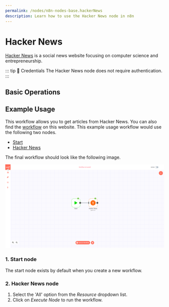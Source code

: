 ```yaml
---
permalink: /nodes/n8n-nodes-base.hackerNews
description: Learn how to use the Hacker News node in n8n
---
```


# Hacker News

[Hacker News](https://news.ycombinator.com/) is a social news website focusing on computer science and entrepreneurship.

::: tip 🔑 Credentials
The Hacker News node does not require authentication.
:::

## Basic Operations

<Resource node="n8n-nodes-base.hackerNews" />

## Example Usage

This workflow allows you to get articles from Hacker News. You can also find the [workflow](https://n8n.io/workflows/525) on this website. This example usage workflow would use the following two nodes.
- [Start](../../core-nodes/Start/README.md)
- [Hacker News]()

The final workflow should look like the following image.

![A workflow with the Hacker News node](./workflow.png)

### 1. Start node

The start node exists by default when you create a new workflow.

### 2. Hacker News node

1. Select the 'All' option from the *Resource* dropdown list.
2. Click on *Execute Node* to run the workflow.
